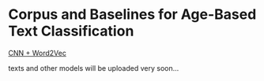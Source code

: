 # Corpus and Baselines for Age-Based Text Classification

<a href="https://github.com/yordwynn/urban-waffle">CNN + Word2Vec</a>

texts and other models will be uploaded very soon...
